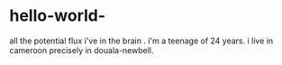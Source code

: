 # hello-world-
all the potential flux i've in the brain
. i'm a teenage of 24 years. i live in cameroon precisely in douala-newbell.
